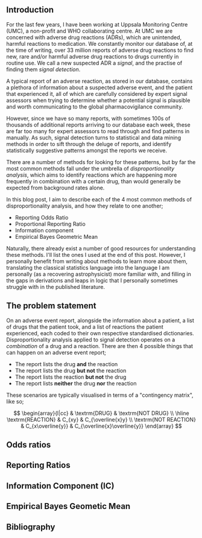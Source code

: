 ## Introduction

For the last few years, I have been working at Uppsala Monitoring Centre (UMC), a non-profit and WHO collaborating centre. At UMC we are concerned with adverse drug reactions (ADRs), which are unintended, harmful reactions to medication. We constantly monitor our database of, at the time of writing, over 33 million reports of adverse drug reactions to find new, rare and/or harmful adverse drug reactions to drugs currently in routine use. We call a new suspected ADR a _signal_, and the practise of finding them _signal detection_.

A typical report of an adverse reaction, as stored in our database, contains a plethora of information about a suspected adverse event, and the patient that experienced it, all of which are carefully considered by expert signal assessors when trying to determine whether a potential signal is plausible and worth communicating to the global pharmacovigilance community.

However, since we have so many reports, with sometimes 100s of thousands of additional reports arriving to our database each week, these are far too many for expert assessors to read through and find patterns in manually. As such, signal detection turns to statistical and data mining methods in order to sift through the deluge of reports, and identify statistically suggestive patterns amongst the reports we receive.

There are a number of methods for looking for these patterns, but by far the most common methods fall under the umbrella of _disproportionality analysis_, which aims to identify reactions which are happening more frequently in combination with a certain drug, than would generally be expected from background rates alone.

In this blog post, I aim to describe each of the 4 most common methods of disproportionality analysis, and how they relate to one another;

* Reporting Odds Ratio
* Proportional Reporting Ratio
* Information component
* Empirical Bayes Geometric Mean

Naturally, there already exist a number of good resources for understanding these methods. I'll list the ones I used at the end of this post. However, I personally benefit from writing about methods to learn more about them, translating the classical statistics language into the language I am personally (as a recovering astrophysicist) more familiar with, and filling in the gaps in derivations and leaps in logic that I personally sometimes struggle with in the published literature. 

## The problem statement

On an adverse event report, alongside the information about a patient, a list of drugs that the patient took, and a list of reactions the patient experienced, each coded to their own respective standardised dictionaries. Disproportionality analysis applied to signal detection operates on a _combination_ of a drug and a reaction. There are then 4 possible things that can happen on an adverse event report;

* The report lists the drug **and** the reaction
* The report lists the drug **but not** the reaction
* The report lists the reaction **but not** the drug
* The report lists **neither** the drug **nor** the reaction

These scenarios are typically visualised in terms of a "contingency matrix", like so;

$$ 
\begin{array}{l|cc}
      & \textrm{DRUG} & \textrm{NOT DRUG} \\
    \hline
    \textrm{REACTION} & C_{xy} & C_{\overline{x}y} \\
    \textrm{NOT REACTION} & C_{x\overline{y}} & C_{\overline{x}\overline{y}}
\end{array}
$$

<!-- $$
\begin{array}{c|lcr}
n & \text{Left} & \text{Center} & \text{Right} \\
\hline
1 & 0.24 & 1 & 125 \\
2 & -1 & 189 & -8 \\
3 & -20 & 2000 & 1+10i
\end{array}
$$ -->



## Odds ratios

## Reporting Ratios

## Information Component (IC)

## Empirical Bayes Geometic Mean

## Bibliography


